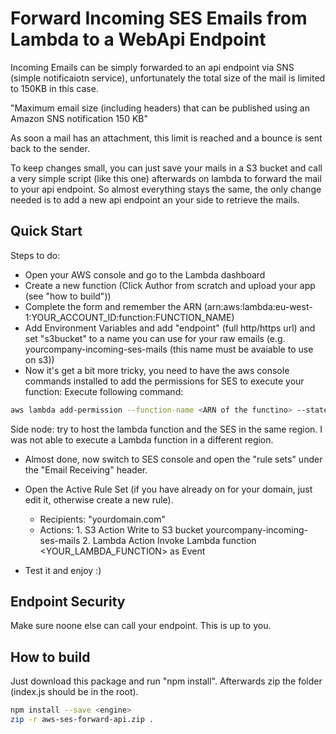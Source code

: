 
# Forward Incoming SES Emails from Lambda to a WebApi Endpoint

Incoming Emails can be simply forwarded to an api endpoint via SNS (simple notificaiotn service), unfortunately
the total size of the mail is limited to 150KB in this case.

"Maximum email size (including headers) that can be published using an Amazon SNS notification
 150 KB"

 As soon a mail has an attachment, this limit is reached and a bounce is sent back to the sender.

 To keep changes small, you can just save your mails in a S3 bucket and call a very simple script (like this one) afterwards on lambda
 to forward the mail to your api endpoint. So almost everything stays the same, the only change needed is to add a new api endpoint an
 your side to retrieve the mails.

## Quick Start
 Steps to do:
 - Open your AWS console and go to the Lambda dashboard
 - Create a new function (Click Author from scratch and upload your app (see "how to build"))
 - Complete the form and remember the ARN (arn:aws:lambda:eu-west-1:YOUR_ACCOUNT_ID:function:FUNCTION_NAME)
 - Add Environment Variables and add "endpoint" (full http/https url) and set "s3bucket" to a name you can use for your raw emails (e.g. yourcompany-incoming-ses-mails (this name must be avaiable to use on s3))
 - Now it's get a bit more tricky, you need to have the aws console commands installed to add the permissions for SES to execute your function:
 Execute following command:
 ```bash
 aws lambda add-permission --function-name <ARN of the functino> --statement-id=GiveSESPermissionToInvokeFunction --principal=ses.amazonaws.com --action=lambda:InvokeFunction --source-account=<YOUR_ACCOUNT_ID> --region "eu-west-1"
 ```
Side node: try to host the lambda function and the SES in the same region. I was not able to execute a Lambda function in a different region.
 - Almost done, now switch to SES console and open the "rule sets" under the "Email Receiving" header.
 - Open the Active Rule Set (if you have already on for your domain, just edit it, otherwise create a new rule).
    - Recipients: "yourdomain.com"
    - Actions: 1. S3 Action
               Write to S3 bucket yourcompany-incoming-ses-mails
               2. Lambda Action
               Invoke Lambda function <YOUR_LAMBDA_FUNCTION> as Event

 - Test it and enjoy :)

## Endpoint Security
Make sure noone else can call your endpoint. This is up to you.

## How to build
Just download this package and run "npm install". Afterwards zip the folder (index.js should be in the root).
```bash
npm install --save <engine>
zip -r aws-ses-forward-api.zip .
```
